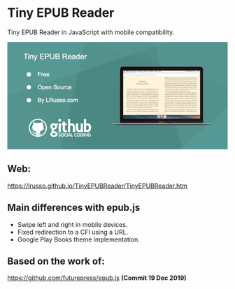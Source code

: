 # Tiny EPUB Reader

Tiny EPUB Reader in JavaScript with mobile compatibility.

![alt screenshot](https://raw.githubusercontent.com/lrusso/TinyEPUBReader/master/TinyEPUBReader.png)

## Web:

https://lrusso.github.io/TinyEPUBReader/TinyEPUBReader.htm

## Main differences with epub.js

* Swipe left and right in mobile devices.
* Fixed redirection to a CFI using a URL.
* Google Play Books theme implementation.


## Based on the work of:

https://github.com/futurepress/epub.js **(Commit 19 Dec 2019)**
